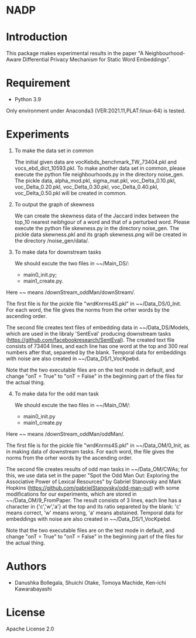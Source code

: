 # NADP 
 
# Introduction

This package makes experimental results in the paper "A Neighbourhood-Aware Differential Privacy Mechanism for Static Word Embeddings".
 
# Requirement
 
* Python 3.9
 
Only environment under Anaconda3 (VER:2021.11,PLAT:linux-64) is tested.
 
# Experiments

1. To make the data set in common

   The initial given data are vocKebds_benchmark_TW_73404.pkl and vocs_ebd_dict_10593.pkl. To make another data set in common, please execute the python file neighbourhoods.py in the directory noise_gen.
   The pickle data, alpha_mod.pkl, sigma_mat.pkl, voc_Delta_0.10.pkl, voc_Delta_0.20.pkl, voc_Delta_0.30.pkl, voc_Delta_0.40.pkl, voc_Delta_0.50.pkl will be created in common.  
  
2. To output the graph of skewness

   We can create the skewness data of the Jaccard index between the top_10 nearest neibhgour of a word and that of a perturbed word.
   Please execute the python file skewness.py in the directory noise_gen.
   The pickle data skewness.pkl and its graph skewness.png will be created in the directory /noise_gen/data/.  

3. To make data for downstream tasks
   
   We should excute the two files in ~~/Main_DS/:
   - main0_init.py;
   - main1_create.py.
     
Here ~~ means /downStream_oddMan/downStream/.
     
The first file is for the pickle file "wrdKnrms4S.pkl" in ~~/Data_DS/0_Init.
For each word, the file gives the norms from the orher words by the ascending order. 

The second file creates text files of embedding data in ~~/Data_DS/Models, which are used in the libraly 'SentEval' producing downstream tasks (https://github.com/facebookresearch/SentEval). The created text file consists of 73404 lines, and each line has one word at the top and 300 real numbers after that, separeted by the blank. Temporal data for embeddings with noise are also created in ~~/Data_DS/1_VocKpebd. 

Note that the two executable files are on the test mode in default, and change "onT = True" to "onT = False" in the beginning part of the files for the actual thing.
 
4. To make data for the odd man task

   We should excute the two files in ~~/Main_OM/:
   - main0_init.py
   - main1_create.py
     
Here ~~ means /downStream_oddMan/oddMan/.
  
The first file is for the pickle file "wrdKnrms4S.pkl" in ~~/Data_OM/0_Init, as in making data of downstream tasks.
For each word, the file gives the norms from the orher words by the ascending order. 

The second file creates results of odd man tasks in ~~/Data_OM/CWAs; for this, we use data set in the paper "Spot the Odd Man Out: Exploring the Associative Power of Lexical Resources" by Gabriel Stanovsky and Mark Hopkins (https://github.com/gabrielStanovsky/odd-man-out) with some modifications for our experiments, which are stored in ~~/Data_OM/9_FromPaper. The result consists of 3 lines, each line has a character in {'c','w','a'} at the top and its ratio separeted by the blank: 'c' means correct, 'w' means wrong, 'a' means abstained. Temporal data for embeddings with noise are also created in ~~/Data_DS/1_VocKpebd. 

Note that the two executable files are on the test mode in default, and change "onT = True" to "onT = False" in the beginning part of the files for the actual thing.
 
# Authors
 
* Danushka Bollegala, Shuichi Otake, Tomoya Machide, Ken-ichi Kawarabayashi
 
# License
 
Apache License 2.0
